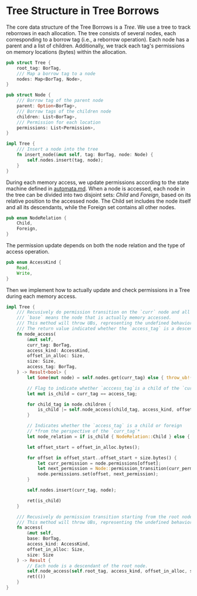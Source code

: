 # Tree Structure in Tree Borrows

The core data structure of the Tree Borrows is a *Tree*. We use a tree to track reborrows in each allocation. The tree consists of several nodes, each corresponding to a borrow tag (i.e., a reborrow operation). Each node has a parent and a list of children. Additionally, we track each tag's permissions on memory locations (bytes) within the allocation.

```rust
pub struct Tree {
    root_tag: BorTag, 
    /// Map a borrow tag to a node
    nodes: Map<BorTag, Node>,
}

pub struct Node {
    /// Borrow tag of the parent node
    parent: Option<BorTag>, 
    /// Borrow tags of the children node
    children: List<BorTag>,
    /// Permission for each location
    permissions: List<Permission>,
}

impl Tree {
    /// Insert a node into the tree
    fn insert_node(&mut self, tag: BorTag, node: Node) {
        self.nodes.insert(tag, node);
    }
}
```

During each memory access, we update permissions according to the state machine defined in [automata.md](automata.md). When a node is accessed, each node in the tree can be divided into two disjoint sets: *Child* and *Foreign*, based on its relative position to the accessed node. The Child set includes the node itself and all its descendants, while the Foreign set contains all other nodes.

```rust
pub enum NodeRelation {
    Child, 
    Foreign,
}
```

The permission update depends on both the node relation and the type of access operation.

```rust
pub enum AccessKind {
    Read, 
    Write,
}
```

Then we implement how to actually update and check permissions in a Tree during each memory access.

```rust
impl Tree {
    /// Recusively do permission transition on the `curr` node and all its descendants.
    /// `base` means the node that is actually memory accessed.
    /// This method will throw UBs, representing the undefined behavior captured by Tree Borrows.
    /// The return value indicated whether the `access_tag` is a descendant of the `curr_tag`.
    fn node_access(
        &mut self, 
        curr_tag: BorTag,
        access_kind: AccessKind,
        offset_in_alloc: Size,
        size: Size,
        access_tag: BorTag,
    ) -> Result<bool> {
        let Some(mut node) = self.nodes.get(curr_tag) else { throw_ub!("Tree Borrows: node not existed"); };

        // Flag to indicate whether `acccess_tag`is a child of the `curr_tag`
        let mut is_child = curr_tag == access_tag;

        for child_tag in node.children {
            is_child |= self.node_access(child_tag, access_kind, offset_in_alloc, size, access_tag)?;
        }

        // Indicates whether the `access_tag` is a child or foreign
        // *from the perspective of the `curr_tag`*
        let node_relation = if is_child { NodeRelation::Child } else { NodeRelation::Foreign };

        let offset_start = offset_in_alloc.bytes();

        for offset in offset_start..offset_start + size.bytes() {
            let curr_permission = node.permissions[offset];
            let next_permission = Node::permission_transition(curr_permission, access_kind, node_relation)?;
            node.permissions.set(offset, next_permission);
        }

        self.nodes.insert(curr_tag, node);

        ret(is_child)
    }

    /// Recusively do permission transition starting from the root node.
    /// This method will throw UBs, representing the undefined behavior captured by Tree Borrows.
    fn access(
        &mut self, 
        base: BorTag, 
        access_kind: AccessKind,
        offset_in_alloc: Size,
        size: Size
    ) -> Result {
        // Each node is a descendant of the root node.
        self.node_access(self.root_tag, access_kind, offset_in_alloc, size, base)?;
        ret(())
    }
}
```
